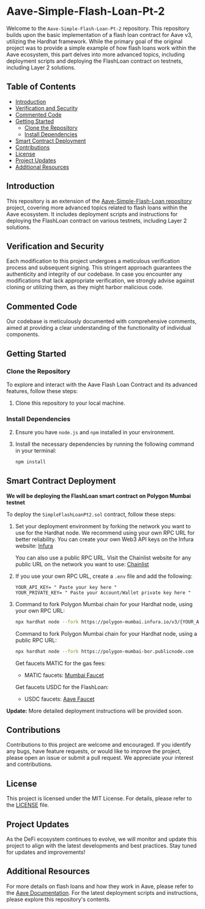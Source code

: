 # Aave-Simple-Flash-Loan-Pt-2

Welcome to the `Aave-Simple-Flash-Loan-Pt-2` repository. This repository builds upon the basic implementation of a flash loan contract for Aave v3, utilizing the Hardhat framework. While the primary goal of the original project was to provide a simple example of how flash loans work within the Aave ecosystem, this part delves into more advanced topics, including deployment scripts and deploying the FlashLoan contract on testnets, including Layer 2 solutions.

## Table of Contents

- [Introduction](#introduction)
- [Verification and Security](#verification-and-security)
- [Commented Code](#commented-code)
- [Getting Started](#getting-started)
  - [Clone the Repository](#clone-the-repository)
  - [Install Dependencies](#install-dependencies)
- [Smart Contract Deployment](#smart-contract-deployment)
- [Contributions](#contributions)
- [License](#license)
- [Project Updates](#project-updates)
- [Additional Resources](#additional-resources)

## Introduction

This repository is an extension of the [Aave-Simple-Flash-Loan repository](https://github.com/CyberAnon1010101/Blockchain-BasicFlashLoan) project, covering more advanced topics related to flash loans within the Aave ecosystem. It includes deployment scripts and instructions for deploying the FlashLoan contract on various testnets, including Layer 2 solutions.

## Verification and Security

Each modification to this project undergoes a meticulous verification process and subsequent signing. This stringent approach guarantees the authenticity and integrity of our codebase. In case you encounter any modifications that lack appropriate verification, we strongly advise against cloning or utilizing them, as they might harbor malicious code.

## Commented Code

Our codebase is meticulously documented with comprehensive comments, aimed at providing a clear understanding of the functionality of individual components.


## Getting Started

### Clone the Repository

To explore and interact with the Aave Flash Loan Contract and its advanced features, follow these steps:

1. Clone this repository to your local machine.

### Install Dependencies

2. Ensure you have `node.js` and `npm` installed in your environment.

3. Install the necessary dependencies by running the following command in your terminal:

   ```bash
   npm install
   ```

## Smart Contract Deployment

**We will be deploying the FlashLoan smart contract on Polygon Mumbai testnet**

To deploy the `SimpleFlashLoanPt2.sol` contract, follow these steps:

1. Set your deployment environment by forking the network you want to use for the Hardhat node. We recommend using your own RPC URL for better reliability. You can create your own Web3 API keys on the Infura website: [Infura](https://www.infura.io/)

   You can also use a public RPC URL. Visit the Chainlist website for any public URL on the network you want to use: [Chainlist](https://chainlist.org/)

2. If you use your own RPC URL, create a `.env` file and add the following:

   ```
   YOUR_API_KEY= " Paste your key here "
   YOUR_PRIVATE_KEY= " Paste your Account/Wallet private key here "
   ```

3. Command to fork Polygon Mumbai chain for your Hardhat node, using your own RPC URL:

   ```bash
   npx hardhat node --fork https://polygon-mumbai.infura.io/v3/{YOUR_API_KEY}
   ```

   Command to fork Polygon Mumbai chain for your Hardhat node, using a public RPC URL:

   ```bash
   npx hardhat node --fork https://polygon-mumbai-bor.publicnode.com
   ```
   
   Get faucets MATIC for the gas fees:
   - MATIC faucets: [Mumbai Faucet](https://mumbaifaucet.com/)

   Get faucets USDC for the FlashLoan:
   - USDC faucets: [Aave Faucet](https://staging.aave.com/faucet/)

**Update:** More detailed deployment instructions will be provided soon.

## Contributions

Contributions to this project are welcome and encouraged. If you identify any bugs, have feature requests, or would like to improve the project, please open an issue or submit a pull request. We appreciate your interest and contributions.

## License

This project is licensed under the MIT License. For details, please refer to the [LICENSE](LICENSE) file.

## Project Updates

As the DeFi ecosystem continues to evolve, we will monitor and update this project to align with the latest developments and best practices. Stay tuned for updates and improvements!

## Additional Resources

For more details on flash loans and how they work in Aave, please refer to the [Aave Documentation](https://docs.aave.com/developers/getting-started/readme). For the latest deployment scripts and instructions, please explore this repository's contents.